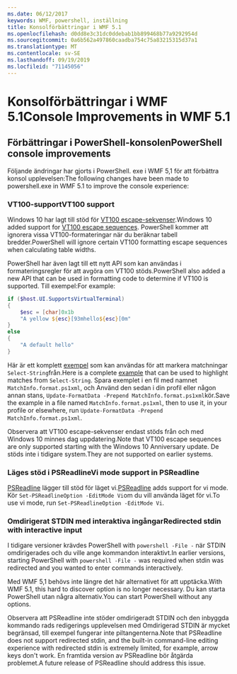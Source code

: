 ```yaml
---
ms.date: 06/12/2017
keywords: WMF, powershell, inställning
title: Konsolförbättringar i WMF 5.1
ms.openlocfilehash: d0dd8e3c31dc0ddebab1bb899468b77a9292954d
ms.sourcegitcommit: 0a6b562a497860caadba754c75a83215315d37a1
ms.translationtype: MT
ms.contentlocale: sv-SE
ms.lasthandoff: 09/19/2019
ms.locfileid: "71145056"
---
```

# <a name="console-improvements-in-wmf-51"></a><span data-ttu-id="fa4be-103">Konsolförbättringar i WMF 5.1</span><span class="sxs-lookup"><span data-stu-id="fa4be-103">Console Improvements in WMF 5.1</span></span>

## <a name="powershell-console-improvements"></a><span data-ttu-id="fa4be-104">Förbättringar i PowerShell-konsolen</span><span class="sxs-lookup"><span data-stu-id="fa4be-104">PowerShell console improvements</span></span>

<span data-ttu-id="fa4be-105">Följande ändringar har gjorts i PowerShell. exe i WMF 5,1 för att förbättra konsol upplevelsen:</span><span class="sxs-lookup"><span data-stu-id="fa4be-105">The following changes have been made to powershell.exe in WMF 5.1 to improve the console experience:</span></span>

### <a name="vt100-support"></a><span data-ttu-id="fa4be-106">VT100-support</span><span class="sxs-lookup"><span data-stu-id="fa4be-106">VT100 support</span></span>

<span data-ttu-id="fa4be-107">Windows 10 har lagt till stöd för [VT100 escape-sekvenser](/windows/console/console-virtual-terminal-sequences).</span><span class="sxs-lookup"><span data-stu-id="fa4be-107">Windows 10 added support for [VT100 escape sequences](/windows/console/console-virtual-terminal-sequences).</span></span>
<span data-ttu-id="fa4be-108">PowerShell kommer att ignorera vissa VT100-formateringar när du beräknar tabell bredder.</span><span class="sxs-lookup"><span data-stu-id="fa4be-108">PowerShell will ignore certain VT100 formatting escape sequences when calculating table widths.</span></span>

<span data-ttu-id="fa4be-109">PowerShell har även lagt till ett nytt API som kan användas i formateringsregler för att avgöra om VT100 stöds.</span><span class="sxs-lookup"><span data-stu-id="fa4be-109">PowerShell also added a new API that can be used in formatting code to determine if VT100 is supported.</span></span> <span data-ttu-id="fa4be-110">Till exempel:</span><span class="sxs-lookup"><span data-stu-id="fa4be-110">For example:</span></span>

```powershell
if ($host.UI.SupportsVirtualTerminal)
{
    $esc = [char]0x1b
    "A yellow ${esc}[93mhello${esc}[0m"
}
else
{
    "A default hello"
}
```

<span data-ttu-id="fa4be-111">Här är ett komplett [exempel](https://gist.github.com/lzybkr/dcb973dccd54900b67783c48083c28f7) som kan användas för att markera matchningar `Select-String`från.</span><span class="sxs-lookup"><span data-stu-id="fa4be-111">Here is a complete [example](https://gist.github.com/lzybkr/dcb973dccd54900b67783c48083c28f7) that can be used to highlight matches from `Select-String`.</span></span> <span data-ttu-id="fa4be-112">Spara exemplet i en fil med namnet `MatchInfo.format.ps1xml`, och Använd den sedan i din profil eller någon annan stans, `Update-FormatData -Prepend MatchInfo.format.ps1xml`kör.</span><span class="sxs-lookup"><span data-stu-id="fa4be-112">Save the example in a file named `MatchInfo.format.ps1xml`, then to use it, in your profile or elsewhere, run `Update-FormatData -Prepend MatchInfo.format.ps1xml`.</span></span>

<span data-ttu-id="fa4be-113">Observera att VT100 escape-sekvenser endast stöds från och med Windows 10 minnes dag uppdatering.</span><span class="sxs-lookup"><span data-stu-id="fa4be-113">Note that VT100 escape sequences are only supported starting with the Windows 10 Anniversary update.</span></span>
<span data-ttu-id="fa4be-114">De stöds inte i tidigare system.</span><span class="sxs-lookup"><span data-stu-id="fa4be-114">They are not supported on earlier systems.</span></span>

### <a name="vi-mode-support-in-psreadline"></a><span data-ttu-id="fa4be-115">Läges stöd i PSReadline</span><span class="sxs-lookup"><span data-stu-id="fa4be-115">Vi mode support in PSReadline</span></span>

<span data-ttu-id="fa4be-116">[PSReadline](https://github.com/PowerShell/PSReadLine) lägger till stöd för läget vi.</span><span class="sxs-lookup"><span data-stu-id="fa4be-116">[PSReadline](https://github.com/PowerShell/PSReadLine) adds support for vi mode.</span></span> <span data-ttu-id="fa4be-117">Kör `Set-PSReadlineOption -EditMode Vi`om du vill använda läget för vi.</span><span class="sxs-lookup"><span data-stu-id="fa4be-117">To use vi mode, run `Set-PSReadlineOption -EditMode Vi`.</span></span>

### <a name="redirected-stdin-with-interactive-input"></a><span data-ttu-id="fa4be-118">Omdirigerat STDIN med interaktiva ingångar</span><span class="sxs-lookup"><span data-stu-id="fa4be-118">Redirected stdin with interactive input</span></span>

<span data-ttu-id="fa4be-119">I tidigare versioner krävdes PowerShell with `powershell -File -` när STDIN omdirigerades och du ville ange kommandon interaktivt.</span><span class="sxs-lookup"><span data-stu-id="fa4be-119">In earlier versions, starting PowerShell with `powershell -File -` was required when stdin was redirected and you wanted to enter commands interactively.</span></span>

<span data-ttu-id="fa4be-120">Med WMF 5,1 behövs inte längre det här alternativet för att upptäcka.</span><span class="sxs-lookup"><span data-stu-id="fa4be-120">With WMF 5.1, this hard to discover option is no longer necessary.</span></span> <span data-ttu-id="fa4be-121">Du kan starta PowerShell utan några alternativ.</span><span class="sxs-lookup"><span data-stu-id="fa4be-121">You can start PowerShell without any options.</span></span>

<span data-ttu-id="fa4be-122">Observera att PSReadline inte stöder omdirigeradt STDIN och den inbyggda kommando rads redigerings upplevelsen med Omdirigerad STDIN är mycket begränsad, till exempel fungerar inte piltangenterna.</span><span class="sxs-lookup"><span data-stu-id="fa4be-122">Note that PSReadline does not support redirected stdin, and the built-in command-line editing experience with redirected stdin is extremely limited, for example, arrow keys don't work.</span></span> <span data-ttu-id="fa4be-123">En framtida version av PSReadline bör åtgärda problemet.</span><span class="sxs-lookup"><span data-stu-id="fa4be-123">A future release of PSReadline should address this issue.</span></span>